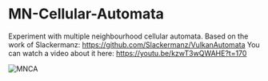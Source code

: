 # MN-Cellular-Automata

Experiment with multiple neighbourhood cellular automata. Based on the work of Slackermanz: https://github.com/Slackermanz/VulkanAutomata
You can watch a video about it here: https://youtu.be/kzwT3wQWAHE?t=170

![MNCA](https://github.com/SebLague/Images/blob/master/MNCA.PNG?raw=true)
